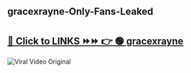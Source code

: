 
 ## gracexrayne-Only-Fans-Leaked

# <h2><a href="https://clipsfans.com/gracexrayne&ref=git">🔗 Click to LINKS ⏩⏩ 👉 🟢 gracexrayne </a></h2>

<a href="https://clipsfans.com/gracexrayne&ref=git" rel="nofollow" data-target="animated-image.originalLink"><img src="https://i.ibb.co.com/xMMVF88/686577567.gif" alt="Viral Video Original" style="max-width: 100%; display: inline-block;" data-target="animated-image.originalImage"></a>
